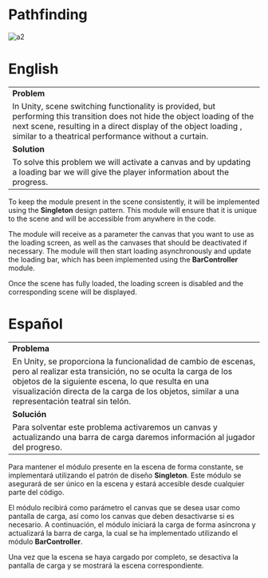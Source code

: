 # Pathfinding
![a2](https://github.com/OsmareDev/OsmareUnityModules/assets/50903643/944dd90a-c61e-4a05-aab9-d3e19ae7c484)

# English

<table>
   <tr><td><b>Problem</b></td></tr>
   <tr><td>In Unity, scene switching functionality is provided, but performing this transition does not hide the object loading of the next scene, resulting in a direct display of the object loading , similar to a theatrical performance without a curtain.</td></tr>
   <tr><td><b>Solution</b></td></tr>
   <tr><td>To solve this problem we will activate a canvas and by updating a loading bar we will give the player information about the progress.</td></tr>
</table>

To keep the module present in the scene consistently, it will be implemented using the **Singleton** design pattern. This module will ensure that it is unique to the scene and will be accessible from anywhere in the code.

The module will receive as a parameter the canvas that you want to use as the loading screen, as well as the canvases that should be deactivated if necessary. The module will then start loading asynchronously and update the loading bar, which has been implemented using the **BarController** module.

Once the scene has fully loaded, the loading screen is disabled and the corresponding scene will be displayed.

# Español

<table>
  <tr><td><b>Problema</b></td></tr>
  <tr><td>En Unity, se proporciona la funcionalidad de cambio de escenas, pero al realizar esta transición, no se oculta la carga de los objetos de la siguiente escena, lo que resulta en una visualización directa de la carga de los objetos, similar a una representación teatral sin telón.</td></tr>
  <tr><td><b>Solución</b></td></tr>
  <tr><td>Para solventar este problema activaremos un canvas y actualizando una barra de carga daremos información al jugador del progreso.</td></tr>
</table>

Para mantener el módulo presente en la escena de forma constante, se implementará utilizando el patrón de diseño **Singleton**. Este módulo se asegurará de ser único en la escena y estará accesible desde cualquier parte del código.

El módulo recibirá como parámetro el canvas que se desea usar como pantalla de carga, así como los canvas que deben desactivarse si es necesario. A continuación, el módulo iniciará la carga de forma asíncrona y actualizará la barra de carga, la cual se ha implementado utilizando el módulo **BarController**.

Una vez que la escena se haya cargado por completo, se desactiva la pantalla de carga y se mostrará la escena correspondiente.
